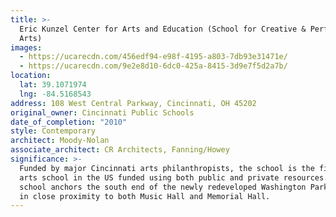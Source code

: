 ```yaml
---
title: >-
  Eric Kunzel Center for Arts and Education (School for Creative & Performing
  Arts)
images:
  - https://ucarecdn.com/456edf94-e98f-4195-a803-7db93e31471e/
  - https://ucarecdn.com/9e2e8d10-6dc0-425a-8415-3d9e7f5d2a7b/
location:
  lat: 39.1071974
  lng: -84.5168543
address: 108 West Central Parkway, Cincinnati, OH 45202
original_owner: Cincinnati Public Schools
date_of_completion: "2010"
style: Contemporary
architect: Moody-Nolan
associate_architect: CR Architects, Fanning/Howey
significance: >-
  Funded by major Cincinnati arts philanthropists, the school is the first K-12
  arts school in the US funded using both public and private resources.  The new
  school anchors the south end of the newly redeveloped Washington Park and is
  in close proximity to both Music Hall and Memorial Hall.
---
```

